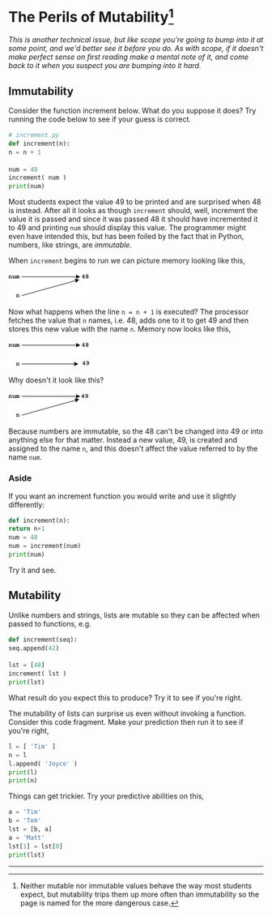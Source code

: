 # The Perils of Mutability[^*]

*This is another technical issue, but like scope you're going to bump into it at some point, and we'd better see it before you do. As with scope, if it doesn't make perfect sense on first reading make a mental note of it, and come back to it when you suspect you are bumping into it hard.*

## Immutability

Consider the function increment below. What do you suppose it does? Try running the code below to see if your guess is correct.

```python
# increment.py
def increment(n):
n = n + 1

num = 48
increment( num )
print(num)
```

Most students expect the value 49 to be printed and are surprised when 48 is instead. After all it looks as though `increment` should, well, increment the value it is passed and since it was passed 48 it should have incremented it to 49 and printing `num` should display this value. The programmer might even have intended this, but has been foiled by the fact that in Python, numbers, like strings, are _immutable_.

When `increment` begins to run we can picture memory looking like this,

![](16_immutable_1.png)

Now what happens when the line `n = n + 1` is executed? The processor fetches the value that `n` names, i.e. 48, adds one to it to get 49 and then stores this new value with the name `n`. Memory now looks like this,

![](16_immutable_2.png)

Why doesn't it look like this?

![](16_immutable_3.png)

Because numbers are immutable, so the 48 can't be changed into 49 or into anything else for that matter. Instead a new value, 49, is created and assigned to the name `n`, and this doesn't affect the value referred to by the name `num`.

### Aside

If you want an increment function you would write and use it slightly differently:

```python
def increment(n):
return n+1
num = 48
num = increment(num)
print(num)
```

Try it and see.

## Mutability

Unlike numbers and strings, lists are mutable so they can be affected
when passed to functions, e.g.

```python
def increment(seq):
seq.append(42)

lst = [48]
increment( lst )
print(lst)
```
What result do you expect this to produce? Try it to see if you're
right.

The mutability of lists can surprise us even without invoking a
function. Consider this code fragment. Make your prediction then run it
to see if you're right,

```python
l = [ 'Tim' ]
n = l
l.append( 'Joyce' )
print(l)
print(n)
```
Things can get trickier. Try your predictive abilities on this,

```python
a = 'Tim'
b = 'Tom'
lst = [b, a]
a = 'Matt'
lst[1] = lst[0]
print(lst)
```
---

[^*]: Neither mutable nor immutable values behave the way most students
expect, but mutability trips them up more often than immutability so the
page is named for the more dangerous case.
